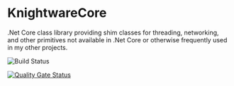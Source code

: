 # KnightwareCore
.Net Core class library providing shim classes for threading, networking, and other primitives not available in .Net Core or otherwise frequently used in my other projects.

![Build Status](https://ci.appveyor.com/api/projects/status/0lf0r99oe825rln9/branch/master?svg=true)

[![Quality Gate Status](https://sonarcloud.io/api/project_badges/measure?project=dsmithson_KnightwareCore&metric=alert_status)](https://sonarcloud.io/dashboard?id=dsmithson_KnightwareCore)
